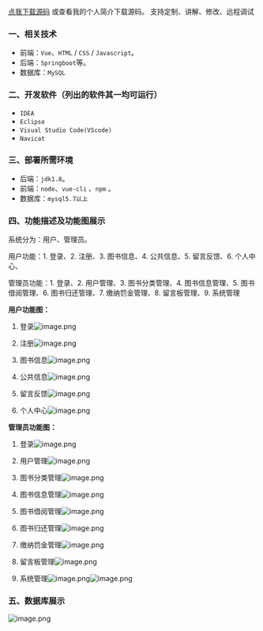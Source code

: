 [点我下载源码](https://www.oneprosol.com/detail/cb2441ae60624cd6948779665eb67656)
或查看我的个人简介下载源码。
支持定制、讲解、修改、远程调试
### 一、相关技术
- 前端：`Vue`、`HTML` / `CSS` / `Javascript`。
- 后端：`Springboot`等。
- 数据库：`MySQL`

### 二、开发软件（列出的软件其一均可运行）
- `IDEA`
- `Eclipse`
- `Visual Studio Code(VScode)`
- `Navicat`
### 三、部署所需环境

- 后端：`jdk1.8`。
- 前端：`node`、`vue-cli` 、`npm`  。
- 数据库：`mysql5.7以上`

### 四、功能描述及功能图展示
系统分为：用户、管理员。

用户功能：1. 登录、2. 注册、3. 图书信息、4. 公共信息、5. 留言反馈、6. 个人中心、

管理员功能：1. 登录、2. 用户管理、3. 图书分类管理、4. 图书信息管理、5. 图书借阅管理、6. 图书归还管理、7. 缴纳罚金管理、8. 留言板管理、9. 系统管理

**用户功能图：**
1. 登录![image.png](https://pic.picprosol.com/user_upload/c01022ce6584417ca74259d62eeeaa0b/2025-01-02%2012:44:13_image.png)

2. 注册![image.png](https://pic.picprosol.com/user_upload/c01022ce6584417ca74259d62eeeaa0b/2025-01-02%2012:43:59_image.png)

3. 图书信息![image.png](https://pic.picprosol.com/user_upload/c01022ce6584417ca74259d62eeeaa0b/2025-01-02%2012:46:12_image.png)

4. 公共信息![image.png](https://pic.picprosol.com/user_upload/c01022ce6584417ca74259d62eeeaa0b/2025-01-02%2012:46:47_image.png)

5. 留言反馈![image.png](https://pic.picprosol.com/user_upload/c01022ce6584417ca74259d62eeeaa0b/2025-01-02%2012:47:07_image.png)

6. 个人中心![image.png](https://pic.picprosol.com/user_upload/c01022ce6584417ca74259d62eeeaa0b/2025-01-02%2012:47:19_image.png)


**管理员功能图：**
1. 登录![image.png](https://pic.picprosol.com/user_upload/c01022ce6584417ca74259d62eeeaa0b/2025-01-02%2012:33:43_image.png)

2. 用户管理![image.png](https://pic.picprosol.com/user_upload/c01022ce6584417ca74259d62eeeaa0b/2025-01-02%2012:35:17_image.png)

3. 图书分类管理![image.png](https://pic.picprosol.com/user_upload/c01022ce6584417ca74259d62eeeaa0b/2025-01-02%2012:35:49_image.png)

4. 图书信息管理![image.png](https://pic.picprosol.com/user_upload/c01022ce6584417ca74259d62eeeaa0b/2025-01-02%2012:37:31_image.png)

5. 图书借阅管理![image.png](https://pic.picprosol.com/user_upload/c01022ce6584417ca74259d62eeeaa0b/2025-01-02%2012:38:08_image.png)
6. 图书归还管理![image.png](https://pic.picprosol.com/user_upload/c01022ce6584417ca74259d62eeeaa0b/2025-01-02%2012:38:29_image.png)
7. 缴纳罚金管理![image.png](https://pic.picprosol.com/user_upload/c01022ce6584417ca74259d62eeeaa0b/2025-01-02%2012:40:31_image.png)
8. 留言板管理![image.png](https://pic.picprosol.com/user_upload/c01022ce6584417ca74259d62eeeaa0b/2025-01-02%2012:40:59_image.png)
9. 系统管理![image.png](https://pic.picprosol.com/user_upload/c01022ce6584417ca74259d62eeeaa0b/2025-01-02%2012:41:51_image.png)![image.png](https://pic.picprosol.com/user_upload/c01022ce6584417ca74259d62eeeaa0b/2025-01-02%2012:43:37_image.png)
### 五、数据库展示
![image.png](https://pic.picprosol.com/user_upload/c01022ce6584417ca74259d62eeeaa0b/2025-01-02%2012:50:08_image.png)
